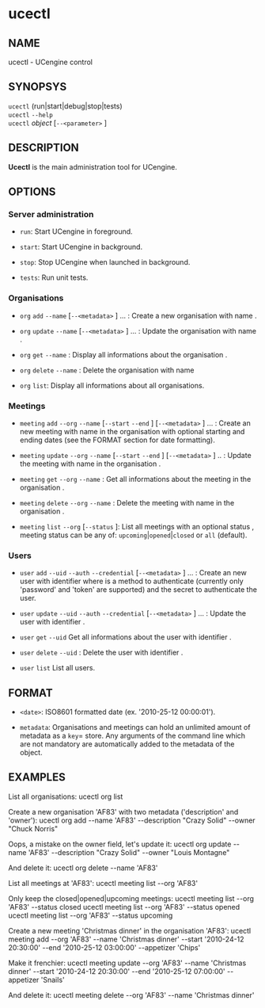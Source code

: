 # ucectl

## NAME
ucectl - UCengine control

## SYNOPSYS

`ucectl` (run|start|debug|stop|tests) <br />
`ucectl` `--help` <br />
`ucectl` *object* <action> [`--<parameter>` <value>] <br />

## DESCRIPTION

**Ucectl** is the main administration tool for UCengine.

## OPTIONS

### Server administration

  * `run`:
    Start UCengine in foreground.

  * `start`:
    Start UCengine in background.

  * `stop`:
    Stop UCengine when launched in background.
    
  * `tests`:
    Run unit tests.

### Organisations

  * `org` `add` `--name` <name> [`--<metadata>` <value>] ... :
    Create a new organisation with name <name>.

  * `org` `update` `--name` <name> [`--<metadata>` <value>] ... :
    Update the organisation with name <name>.
      
  * `org` `get` `--name` <name>:
    Display all informations about the organisation <name>.

  * `org` `delete` `--name` <name>:
    Delete the organisation with name <name>

  * `org` `list`:
    Display all informations about all organisations.

### Meetings

  - `meeting` `add` `--org` <org> `--name` <name> [`--start` <date> `--end` <date>] [`--<metadata>` <value>] ... :
    Create an new meeting with name <name> in the organisation <org> with optional starting and ending dates (see the FORMAT section for date formatting).

  - `meeting` `update` `--org` <org> `--name` <name> [`--start` <date> `--end` <date>] [`--<metadata>` <value>] .. :
    Update the meeting with name <name> in the organisation <org>.

  - `meeting` `get` `--org` <org> `--name` <name>:
    Get all informations about the meeting <name> in the organisation <org>.
  
  - `meeting` `delete` `--org` <org> `--name` <name>:
    Delete the meeting with name <name> in the organisation <org>.
  
  - `meeting` `list` `--org` <org> [`--status` <status>]:
    List all meetings with an optional status <status>, meeting status can be any of: `upcoming`|`opened`|`closed` or `all` (default).

### Users

  - `user` `add` `--uid` <uid> `--auth` <auth> `--credential` <credential> [`--<metadata>` <value>] ... :
    Create an new user with identifier <uid> where <auth> is a method to authenticate (currently only 'password' and 'token' are supported) and <credential> the secret to authenticate the user.

  - `user` `update` `--uid` <uid> `--auth` <auth> `--credential` <credential> [`--<metadata>` <value>] ... :
    Update the user with identifier <uid>.

  - `user` `get` `--uid` <uid>
    Get all informations about the user with identifier <uid>.
  
  - `user` `delete` `--uid` <uid>:
    Delete the user with identifier <uid>.
  
  - `user` `list`
    List all users.

## FORMAT

  - `<date>`:
    ISO8601 formatted date (ex. '2010-25-12 00:00:01').

  - `metadata`:
    Organisations and meetings can hold an unlimited amount of metadata as a `key`=<value> store. Any arguments of the command line which are not mandatory are automatically added to the metadata of the object.

## EXAMPLES

List all organisations:
	ucectl org list

Create a new organisation 'AF83' with two metadata ('description' and 'owner'):
	ucectl org add --name 'AF83' --description "Crazy Solid" --owner "Chuck Norris"

Oops, a mistake on the owner field, let's update it:
	ucectl org update --name 'AF83' --description "Crazy Solid" --owner "Louis Montagne"

And delete it:
	ucectl org delete --name 'AF83'

List all meetings at 'AF83':
	ucectl meeting list --org 'AF83'

Only keep the closed|opened|upcoming meetings:
	ucectl meeting list --org 'AF83' --status closed
	ucectl meeting list --org 'AF83' --status opened
	ucectl meeting list --org 'AF83' --status upcoming

Create a new meeting 'Christmas dinner' in the organisation 'AF83':
	ucectl meeting add --org 'AF83' --name 'Christmas dinner' --start '2010-24-12 20:30:00'
                --end '2010-25-12 03:00:00' --appetizer 'Chips'

Make it frenchier:
	ucectl meeting update --org 'AF83' --name 'Christmas dinner' --start '2010-24-12 20:30:00'
                --end '2010-25-12 07:00:00' --appetizer 'Snails'

And delete it:
	ucectl meeting delete --org 'AF83' --name 'Christmas dinner'
